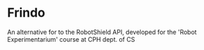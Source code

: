# Frindo
An alternative for to the RobotShield API, developed for the 'Robot Experimentarium' course at CPH dept. of CS
